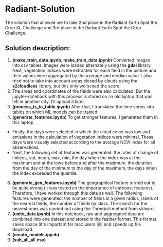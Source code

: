 # Radiant-Solution

The solution that allowed me to take 2nd place in the Radiant Earth Spot the Crop XL Challenge and 3rd place in the Radiant Earth Spot the Crop Challenge.

## Solution description:

1. __(make_train_data.ipynb, make_train_data.ipynb)__ Converted images into csv tables. Images were loaded alternately using the **gdal** library. Next, vegetation indices were extracted for each field in the picture and their values were aggregated by the average and median value. I also tried not to take into account areas closed by clouds using the **s2cloudless** library, but this only worsened the score. 
2. The areas and coordinates of the fields were also calculated. But the jupyter-notebook with this process is stored on an old laptop that was left in another city. I'll upload it later.
3. __(process_ts_to_table.ipynb)__ After that, I translated the time series into tables on which ML models can be trained.
4. __(generate_features.ipynb)__ To get stronger features, I generated them in this laptop. 
  - Firstly, the days were selected in which the cloud cover was low and emissions in the calculation of vegetation indices were minimal. These days were visually selected according to the average NDVI index for all observations.
  - Next, the following set of features was generated: the rates of change of indices, std, mean, max, min, the day when the index was at the maximum and at the lows before and after the maximum, the duration from the day of the minimum to the day of the maximum, the days when the index exceeded the quantile.

6. __(generate_geo_features.ipynb)__ The geographical feature turned out to be quite strong (it was tested on the importance of catboost features). Therefore, I have worked through this data as well. The following features were generated: the number of fields in a given radius, labels of the nearest fields, the number of fields by class. The search for the nearest ones was carried out using the Threeball method from sklearn.
7. __(unite_data.ipynb)__ In this notebook, raw and aggregated data are combined into one dataset and stored in the feather format. This format saves space (it's important for mac users 😅) and speeds up file download.
8. __(create_models.ipynb)__ 
9. __(sub_all_all.csv)__
